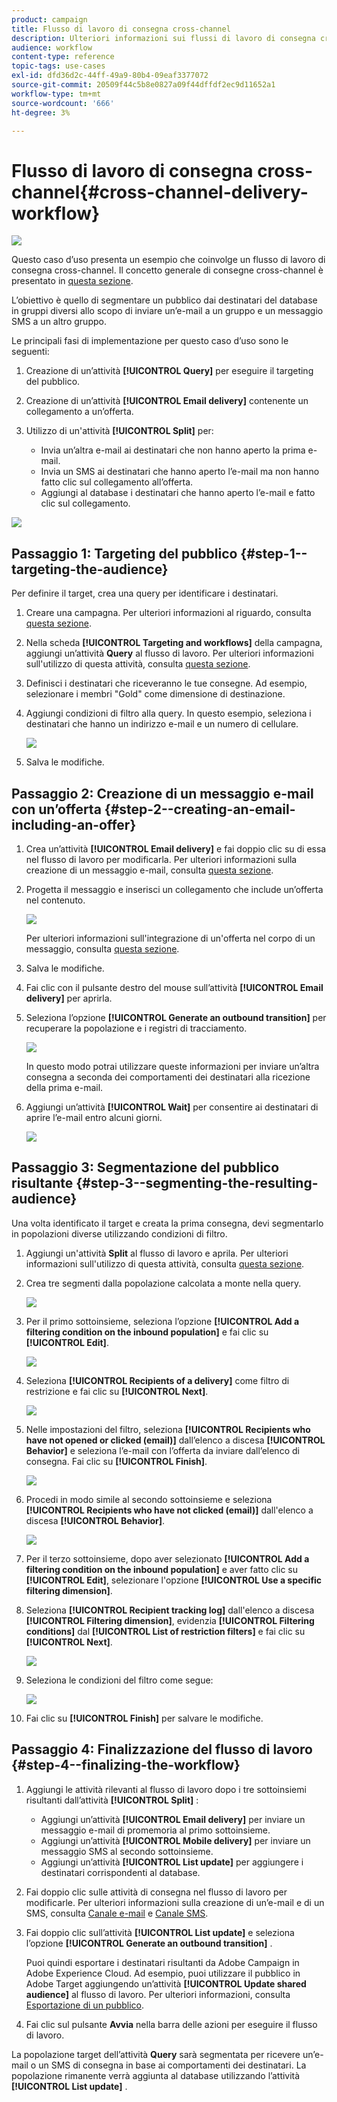 ```yaml
---
product: campaign
title: Flusso di lavoro di consegna cross-channel
description: Ulteriori informazioni sui flussi di lavoro di consegna cross-channel
audience: workflow
content-type: reference
topic-tags: use-cases
exl-id: dfd36d2c-44ff-49a9-80b4-09eaf3377072
source-git-commit: 20509f44c5b8e0827a09f44dffdf2ec9d11652a1
workflow-type: tm+mt
source-wordcount: '666'
ht-degree: 3%

---
```


# Flusso di lavoro di consegna cross-channel{#cross-channel-delivery-workflow}

![](../../assets/common.svg)

Questo caso d’uso presenta un esempio che coinvolge un flusso di lavoro di consegna cross-channel. Il concetto generale di consegne cross-channel è presentato in [questa sezione](cross-channel-deliveries.md).

L’obiettivo è quello di segmentare un pubblico dai destinatari del database in gruppi diversi allo scopo di inviare un’e-mail a un gruppo e un messaggio SMS a un altro gruppo.

Le principali fasi di implementazione per questo caso d’uso sono le seguenti:

1. Creazione di un’attività **[!UICONTROL Query]** per eseguire il targeting del pubblico.
1. Creazione di un’attività **[!UICONTROL Email delivery]** contenente un collegamento a un’offerta.
1. Utilizzo di un&#39;attività **[!UICONTROL Split]** per:

   * Invia un’altra e-mail ai destinatari che non hanno aperto la prima e-mail.
   * Invia un SMS ai destinatari che hanno aperto l’e-mail ma non hanno fatto clic sul collegamento all’offerta.
   * Aggiungi al database i destinatari che hanno aperto l’e-mail e fatto clic sul collegamento.

![](assets/wkf_cross-channel_7.png)

## Passaggio 1: Targeting del pubblico {#step-1--targeting-the-audience}

Per definire il target, crea una query per identificare i destinatari.

1. Creare una campagna. Per ulteriori informazioni al riguardo, consulta [questa sezione](../../campaign/using/setting-up-marketing-campaigns.md#creating-a-campaign).
1. Nella scheda **[!UICONTROL Targeting and workflows]** della campagna, aggiungi un’attività **Query** al flusso di lavoro. Per ulteriori informazioni sull&#39;utilizzo di questa attività, consulta [questa sezione](query.md).
1. Definisci i destinatari che riceveranno le tue consegne. Ad esempio, selezionare i membri &quot;Gold&quot; come dimensione di destinazione.
1. Aggiungi condizioni di filtro alla query. In questo esempio, seleziona i destinatari che hanno un indirizzo e-mail e un numero di cellulare.

   ![](assets/wkf_cross-channel_3.png)

1. Salva le modifiche.

## Passaggio 2: Creazione di un messaggio e-mail con un’offerta {#step-2--creating-an-email-including-an-offer}

1. Crea un’attività **[!UICONTROL Email delivery]** e fai doppio clic su di essa nel flusso di lavoro per modificarla. Per ulteriori informazioni sulla creazione di un messaggio e-mail, consulta [questa sezione](../../delivery/using/about-email-channel.md).
1. Progetta il messaggio e inserisci un collegamento che include un’offerta nel contenuto.

   ![](assets/wkf_cross-channel_1.png)

   Per ulteriori informazioni sull&#39;integrazione di un&#39;offerta nel corpo di un messaggio, consulta [questa sezione](../../interaction/using/integrating-an-offer-via-the-wizard.md#delivering-with-a-call-to-the-offer-engine).

1. Salva le modifiche.
1. Fai clic con il pulsante destro del mouse sull’attività **[!UICONTROL Email delivery]** per aprirla.
1. Seleziona l’opzione **[!UICONTROL Generate an outbound transition]** per recuperare la popolazione e i registri di tracciamento.

   ![](assets/wkf_cross-channel_2.png)

   In questo modo potrai utilizzare queste informazioni per inviare un’altra consegna a seconda dei comportamenti dei destinatari alla ricezione della prima e-mail.

1. Aggiungi un’attività **[!UICONTROL Wait]** per consentire ai destinatari di aprire l’e-mail entro alcuni giorni.

   ![](assets/wkf_cross-channel_4.png)

## Passaggio 3: Segmentazione del pubblico risultante {#step-3--segmenting-the-resulting-audience}

Una volta identificato il target e creata la prima consegna, devi segmentarlo in popolazioni diverse utilizzando condizioni di filtro.

1. Aggiungi un&#39;attività **Split** al flusso di lavoro e aprila. Per ulteriori informazioni sull&#39;utilizzo di questa attività, consulta [questa sezione](split.md).
1. Crea tre segmenti dalla popolazione calcolata a monte nella query.

   ![](assets/wkf_cross-channel_6.png)

1. Per il primo sottoinsieme, seleziona l’opzione **[!UICONTROL Add a filtering condition on the inbound population]** e fai clic su **[!UICONTROL Edit]**.

   ![](assets/wkf_cross-channel_8.png)

1. Seleziona **[!UICONTROL Recipients of a delivery]** come filtro di restrizione e fai clic su **[!UICONTROL Next]**.

   ![](assets/wkf_cross-channel_9.png)

1. Nelle impostazioni del filtro, seleziona **[!UICONTROL Recipients who have not opened or clicked (email)]** dall’elenco a discesa **[!UICONTROL Behavior]** e seleziona l’e-mail con l’offerta da inviare dall’elenco di consegna. Fai clic su **[!UICONTROL Finish]**.

   ![](assets/wkf_cross-channel_10.png)

1. Procedi in modo simile al secondo sottoinsieme e seleziona **[!UICONTROL Recipients who have not clicked (email)]** dall&#39;elenco a discesa **[!UICONTROL Behavior]**.

   ![](assets/wkf_cross-channel_11.png)

1. Per il terzo sottoinsieme, dopo aver selezionato **[!UICONTROL Add a filtering condition on the inbound population]** e aver fatto clic su **[!UICONTROL Edit]**, selezionare l&#39;opzione **[!UICONTROL Use a specific filtering dimension]**.
1. Seleziona **[!UICONTROL Recipient tracking log]** dall&#39;elenco a discesa **[!UICONTROL Filtering dimension]**, evidenzia **[!UICONTROL Filtering conditions]** dal **[!UICONTROL List of restriction filters]** e fai clic su **[!UICONTROL Next]**.

   ![](assets/wkf_cross-channel_12.png)

1. Seleziona le condizioni del filtro come segue:

   ![](assets/wkf_cross-channel_13.png)

1. Fai clic su **[!UICONTROL Finish]** per salvare le modifiche.

## Passaggio 4: Finalizzazione del flusso di lavoro {#step-4--finalizing-the-workflow}

1. Aggiungi le attività rilevanti al flusso di lavoro dopo i tre sottoinsiemi risultanti dall’attività **[!UICONTROL Split]** :

   * Aggiungi un’attività **[!UICONTROL Email delivery]** per inviare un messaggio e-mail di promemoria al primo sottoinsieme.
   * Aggiungi un’attività **[!UICONTROL Mobile delivery]** per inviare un messaggio SMS al secondo sottoinsieme.
   * Aggiungi un’attività **[!UICONTROL List update]** per aggiungere i destinatari corrispondenti al database.

1. Fai doppio clic sulle attività di consegna nel flusso di lavoro per modificarle. Per ulteriori informazioni sulla creazione di un’e-mail e di un SMS, consulta [Canale e-mail](../../delivery/using/about-email-channel.md) e [Canale SMS](../../delivery/using/sms-channel.md).
1. Fai doppio clic sull’attività **[!UICONTROL List update]** e seleziona l’opzione **[!UICONTROL Generate an outbound transition]** .

   Puoi quindi esportare i destinatari risultanti da Adobe Campaign in Adobe Experience Cloud. Ad esempio, puoi utilizzare il pubblico in Adobe Target aggiungendo un’attività **[!UICONTROL Update shared audience]** al flusso di lavoro. Per ulteriori informazioni, consulta [Esportazione di un pubblico](../../integrations/using/importing-and-exporting-audiences.md#exporting-an-audience).

1. Fai clic sul pulsante **Avvia** nella barra delle azioni per eseguire il flusso di lavoro.

La popolazione target dell’attività **Query** sarà segmentata per ricevere un’e-mail o un SMS di consegna in base ai comportamenti dei destinatari. La popolazione rimanente verrà aggiunta al database utilizzando l’attività **[!UICONTROL List update]** .
